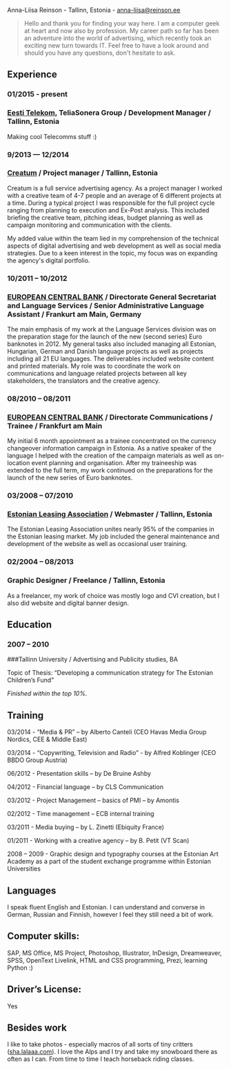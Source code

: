 Anna-Liisa Reinson - Tallinn, Estonia -
[anna-liisa@reinson.ee](mailto:anna-liisa@reinson.ee)


> Hello and thank you for finding your way here. I am a computer geek at heart and now also by profession. My career path so far has been an adventure into the world of advertising, which recently took an exciting new turn towards IT. Feel free to have a look around and should you have any questions, don't hesitate to ask.

## Experience

### 01/2015 - present

### [Eesti Telekom](https://www.telekom.ee/en/), TeliaSonera Group / Development Manager / Tallinn, Estonia

Making cool Telecomms stuff :)


### 9/2013 — 12/2014

### [Creatum](http://www.creatum.ee/en) / Project manager / Tallinn, Estonia

Creatum is a full service advertising agency. As a project manager I worked with a creative team of 4-7 people and an average of 6 different projects at a time. During a typical project I was responsible for the full project cycle ranging from planning to execution and Ex-Post analysis. This included briefing the creative team, pitching ideas, budget planning as well as campaign monitoring and communication with the clients.

My added value within the team lied in my comprehension of the technical aspects of digital advertising and web development as well as social media strategies. Due to a keen interest in the topic, my focus was on expanding the agency's digital portfolio.



### 10/2011 – 10/2012

### [EUROPEAN CENTRAL BANK](http://www.ecb.europa.eu) / Directorate General Secretariat and Language Services / Senior Administrative Language Assistant / Frankurt am Main, Germany

The main emphasis of my work at the Language Services division was on the preparation stage for the launch of the new (second series) Euro banknotes in 2012. My general tasks also included managing all Estonian, Hungarian, German and Danish language projects as well as projects including all 21 EU languages. The deliverables included website content and printed materials. My role was to coordinate the work on communications and language related projects between all key stakeholders, the translators and the creative agency.



### 08/2010 – 08/2011

### [EUROPEAN CENTRAL BANK](http://www.ecb.europa.eu) / Directorate Communications / Trainee / Frankfurt am Main

My initial 6 month appointment as a trainee concentrated on the currency changeover information campaign in Estonia. As a native speaker of the language I helped with the creation of the campaign materials as well as on-location event planning and organisation. After my traineeship was extended to the full term, my work continued on the preparations for the launch of the new series of Euro banknotes.


### 03/2008 – 07/2010

### [Estonian Leasing Association](http://liisingliit.ee/index.php?lang=eng) / Webmaster / Tallinn, Estonia

The Estonian Leasing Association unites nearly 95% of the companies in the Estonian leasing market. My job included the general maintenance and development of the website as well as occasional user training.

### 02/2004 – 08/2013

### Graphic Designer / Freelance / Tallinn, Estonia

As a freelancer, my work of choice was mostly logo and CVI creation, but I also did website and digital banner design.

## Education

### 2007 – 2010

###Tallinn University / Advertising and Publicity studies, BA

Topic of Thesis: “Developing a communication strategy for The Estonian Children’s Fund”

*Finished within the top 10%.*

## Training

03/2014 - “Media & PR” – by Alberto Canteli (CEO Havas Media Group Nordics, CEE & Middle East)

03/2014 - “Copywriting, Television and Radio” - by Alfred Koblinger (CEO BBDO Group Austria)

06/2012 - Presentation skills – by De Bruine Ashby

04/2012 - Financial language – by CLS Communication

03/2012 - Project Management – basics of PMI – by Amontis

02/2012 - Time management – ECB internal training

03/2011 - Media buying – by L. Zinetti (Ebiquity France)

01/2011 - Working with a creative agency – by B. Petit (VT Scan)

2008 – 2009 - Graphic design and typography courses at the Estonian Art Academy as a part of the student exchange programme within Estonian Universities


## Languages
I speak fluent English and Estonian. I can understand and converse in German, Russian and Finnish, however I feel they still need a bit of work.


## Computer skills:	

SAP, MS Office, MS Project, Photoshop, Illustrator, InDesign, Dreamweaver, SPSS, OpenText Livelink, HTML and CSS programming, Prezi, learning Python :)

## Driver’s License:	

Yes

## Besides work
I like to take photos - especially macros of all sorts of tiny critters  ([sha.lalaaa.com](http://sha.lalaaa.com	)). I love the Alps and I try and take my snowboard there as often as I can. From time to time I teach horseback riding classes.


